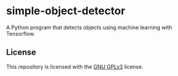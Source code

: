 # simple-object-detector
A Python program that detects objects using machine learning with Tensorflow.

## License

This repository is licensed with the [GNU GPLv3](LICENSE) license.